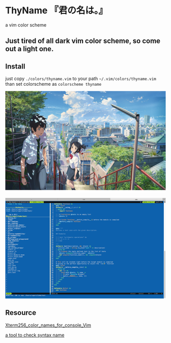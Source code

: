 # ThyName 『君の名は。』
a vim color scheme

## Just tired of all dark vim color scheme, so come out a light one.

## Install

just copy `./colors/thyname.vim` to your path `~/.vim/colors/thyname.vim`  
than set colorscheme as `colorscheme thyname`


![](https://github.com/rupertqin/ThyName/blob/master/img/main_vsl02.jpg)

![](https://github.com/rupertqin/ThyName/blob/master/img/5.png)

## Resource

[Xterm256_color_names_for_console_Vim](http://vim.wikia.com/wiki/Xterm256_color_names_for_console_Vim)

[a tool to check syntax name](http://bytefluent.com/vivify/)
